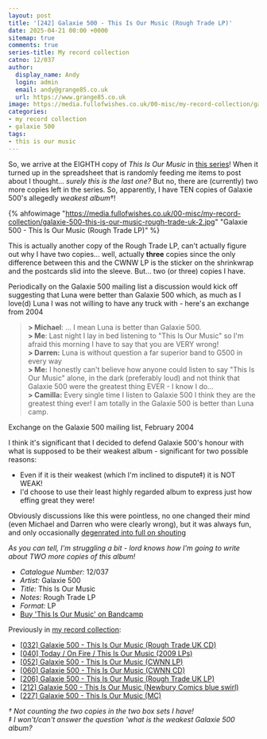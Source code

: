```yaml
---
layout: post
title: '[242] Galaxie 500 - This Is Our Music (Rough Trade LP)'
date: 2025-04-21 00:00 +0000
sitemap: true
comments: true
series-title: My record collection
catno: 12/037
author:
  display_name: Andy
  login: admin
  email: andy@grange85.co.uk
  url: https://www.grange85.co.uk
image: https://media.fullofwishes.co.uk/00-misc/my-record-collection/galaxie-500-this-is-our-music-rough-trade-uk-2.jpg
categories:
- my record collection
- galaxie 500
tags:
- this is our music
---
```

So, we arrive at the EIGHTH copy of _This Is Our Music_ in [this series](/category/my-record-collection)! When it turned up in the spreadsheet that is randomly feeding me items to post about I thought... _surely this is the last one?_ But no, there are (currently) two more copies left in the series. So, apparently, I have TEN copies of Galaxie 500's allegedly _weakest album_&dagger;!

{% ahfowimage "https://media.fullofwishes.co.uk/00-misc/my-record-collection/galaxie-500-this-is-our-music-rough-trade-uk-2.jpg" "Galaxie 500 - This Is Our Music (Rough Trade LP)" %}

This is actually another copy of the Rough Trade LP, can't actually figure out why I have two copies... well, actually **three** copies since the only difference between this and the CWNW LP is the sticker on the shrinkwrap and the postcards slid into the sleeve. But... two (or three) copies I have.

Periodically on the Galaxie 500 mailing list a discussion would kick off suggesting that Luna were better than Galaxie 500 which, as much as I love(d) Luna I was not willing to have any truck with - here's an exchange from 2004

<blockquote>
<b> > Michael</b>: ... I mean Luna is better than Galaxie 500.<br>
<b> > Me</b>: Last night I lay in bed listening to "This Is Our Music" so I'm afraid this morning I have to say that you are VERY wrong!<br>
<b> > Darren:</b> Luna is without question a far superior band to G500 in every way<br>
<b> > Me:</b> I honestly can't believe how anyone could listen to say "This Is Our Music" alone, in the dark (preferably loud) and not think that Galaxie 500 were the greatest thing EVER - I know I do...<br>
<b> > Camilla:</b> Every single time I listen to Galaxie 500 I think they are the greatest thing ever! I am totally in the Galaxie 500 is better than Luna camp. 
</blockquote>
<p class="caption">Exchange on the Galaxie 500 mailing list, February 2004</p>

I think it's significant that I decided to defend Galaxie 500's honour with what is supposed to be their weakest album - significant for two possible reasons:
 - Even if it is their weakest (which I'm inclined to dispute&Dagger;) it is NOT WEAK!
 - I'd choose to use their least highly regarded album to express just how effing great they were!

Obviously discussions like this were pointless, no one changed their mind (even Michael and Darren who were clearly wrong), but it was always fun, and only occasionally [degenrated into full on shouting](/2014/12/04/happy-20th-birthday-head-full-wishes-1/) 

_As you can tell, I'm struggling a bit - lord knows how I'm going to write about TWO more copies of this album!_

 - *Catalogue Number:* 12/037
 - *Artist:* Galaxie 500
 - *Title:* This Is Our Music
 - *Notes:* Rough Trade LP
 - *Format:* LP
 - [Buy 'This Is Our Music' on Bandcamp](https://galaxie500.bandcamp.com/album/this-is-our-music)

Previously in [my record collection](/category/my-record-collection):
 - [\[032\] Galaxie 500 - This Is Our Music (Rough Trade UK CD)](/2023/05/08/my-record-collection-032-galaxie-500-this-is-our-music/)
 - [\[040\] Today / On Fire / This Is Our Music (2009 LPs)](/2023/06/05/my-record-collection-040-today-on-fire-this-is-our-music/)
 - [\[052\] Galaxie 500 - This Is Our Music (CWNN LP)](/2023/07/17/my-record-collection-052-galaxie-500-this-is-our-music/)
 - [\[060\] Galaxie 500 - This Is Our Music (CWNN CD)](/2023/08/10/my-record-collection-059-galaxie-500-this-is-our-music/)
 - [\[206\] Galaxie 500 - This Is Our Music (Rough Trade UK LP)](/2024/12/12/my-record-collection-196-galaxie-500-this-is-our-music-rough-trade-lp/)
 - [\[212\] Galaxie 500 - This Is Our Music (Newbury Comics blue swirl)](/2025/01/06/my-record-collection-galaxie-500-this-is-our-music-newbury-comics-blue-swirl/)
 - [\[227\] Galaxie 500 - This Is Our Music (MC)](/2025/02/27/my-record-collection-galaxie-500-this-is-our-music-mc/)


_&dagger; Not counting the two copies in the two box sets I have!_  
_&Dagger; I won't/can't answer the question 'what is the weakest Galaxie 500 album?_

